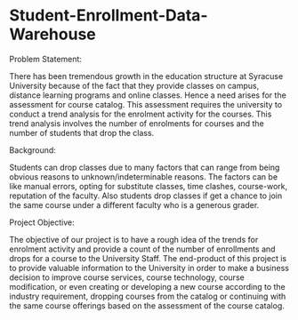 # Student-Enrollment-Data-Warehouse

Problem Statement:

There has been tremendous growth in the education structure at Syracuse University because of the fact that they provide classes on campus, distance learning programs and online classes. Hence a need arises for the assessment for course catalog. This assessment requires the university to conduct a trend analysis for the enrolment activity for the courses. This trend analysis involves the number of enrolments for courses and the number of students that drop the class.


Background:

Students can drop classes due to many factors that can range from being obvious reasons to unknown/indeterminable reasons. The factors can be like manual errors, opting for substitute classes, time clashes, course-work, reputation of the faculty. Also students drop classes if get a chance to join the same course under a different faculty who is a generous grader.


Project Objective:

The objective of our project is to have a rough idea of the trends for enrolment activity and provide a count of the number of enrollments and drops for a course to the University Staff. The end-product of this project is to provide valuable information to the University in order to make a business decision to improve course services, course technology, course modification, or even creating or developing a new course according to the industry requirement, dropping courses from the catalog or continuing with the same course offerings based on the assessment of the course catalog.
